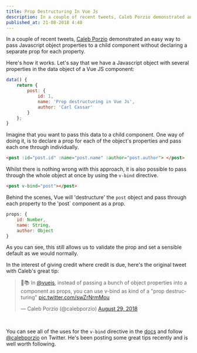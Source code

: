 ```yaml
---
title: Prop Destructuring In Vue Js
description: In a couple of recent tweets, Caleb Porzio demonstrated an easy way to pass JavaScript object properties to a child component without declaring a separate prop for each property.
published_at: 21-08-2018 4:48
---
```

In a couple of recent tweets, [Caleb Porzio](https://twitter.com/calebporzio) demonstrated an easy way to pass Javascript object properties to a child component without declaring a separate prop for each property.

Here's how it works. Let's say that we have a Javascript object with several properties in the data object of a Vue JS component:

```js
data() {
    return {
        post: {
            id: 1,
            name: 'Prop destructuring in Vue Js',
            author: 'Carl Cassar'
        }
    };
}
```

Imagine that you want to pass this data to a child component. One way of doing it, is to declare a prop for each of the object's properties and pass each one through individually.

```html
<post :id="post.id" :name="post.name" :author="post.author"> </post>
```

Whilst there is nothing wrong with this approach, it is also possible to pass through the whole object at once by using the `v-bind` directive.

```html
<post v-bind="post"></post>
```

Behind the scenes, Vue will 'destructure' the `post` object and pass through each property to the 'post` component as a prop.

```javascript
props: {
    id: Number,
    name: String,
    author: Object
}
```

As you can see, this still allows us to validate the prop and set a sensible default as we would normally.

In the interest of giving credit where credit is due, here's the original tweet with Caleb's great tip:

<blockquote class="twitter-tweet"><p lang="en" dir="ltr">📒📚 In <a href="https://twitter.com/vuejs?ref_src=twsrc%5Etfw">@vuejs</a>, instead of passing a bunch of object properties into a component as props, you can use v-bind as kind of a &quot;prop destructuring&quot; <a href="https://t.co/swZrNrmMou">pic.twitter.com/swZrNrmMou</a></p>&mdash; Caleb Porzio (@calebporzio) <a href="https://twitter.com/calebporzio/status/1034846966730158080?ref_src=twsrc%5Etfw">August 29, 2018</a></blockquote>

<br/>

You can see all of the uses for the `v-bind` directive in the [docs](https://vuejs.org/v2/api/#v-bind) and follow [@calebporzio](https://twitter.com/calebporzio) on Twitter. He's been posting some great tips recently and is well worth following.
